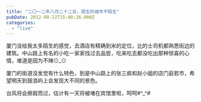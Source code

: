 ```yaml
---
title: "二〇一二年八月二十二日，陌生的城市不陌生"
pubDate: 2012-08-22T15:00:26.000Z
categories: 
  - "live"
---
```


厦门没给我太多陌生的感觉，去酒店有精确到米的定位，比的士司机都熟悉街边的建筑。中山路上有名的小吃一家家找过去品尝，吃来吃去都没吃出那种惊喜的心情，难道是因为不辣⊙\_⊙

厦门的街道没发觉有什么特色，到是中山路上的张三疯和赵小姐的店门庭若市，希望明天到鼓浪屿上会发现大不同的景色。

台风将会擦肩而过，估计有一天将被堵在宾馆里啦，呵呵#^\_^#
